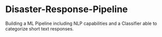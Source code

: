 # Disaster-Response-Pipeline
Building a ML Pipeline including NLP capabilities and a Classifier able to categorize short text responses.

